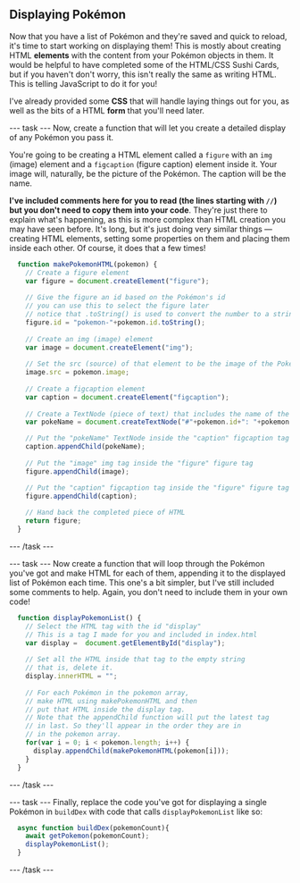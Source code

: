 ## Displaying Pokémon

Now that you have a list of Pokémon and they're saved and quick to reload, it's time to start working on displaying them! This is mostly about creating HTML **elements** with the content from your Pokémon objects in them. It would be helpful to have completed some of the HTML/CSS Sushi Cards, but if you haven't don't worry, this isn't really the same as writing HTML. This is telling JavaScript to do it for you! 

I've already provided some **CSS** that will handle laying things out for you, as well as the bits of a HTML **form** that you'll need later.

--- task ---
Now, create a function that will let you create a detailed display of any Pokémon you pass it. 

You're going to be creating a HTML element called a `figure` with an `img` (image) element and a `figcaption` (figure caption) element inside it. Your image will, naturally, be the picture of the Pokémon. The caption will be the name. 

**I've included comments here for you to read (the lines starting with `//`) but you don't need to copy them into your code**. They're just there to explain what's happening, as this is more complex than HTML creation you may have seen before. It's long, but it's just doing very similar things — creating HTML elements, setting some properties on them and placing them inside each other. Of course, it does that a few times! 

```JavaScript
  function makePokemonHTML(pokemon) {
    // Create a figure element
    var figure = document.createElement("figure");
    
    // Give the figure an id based on the Pokémon's id
    // you can use this to select the figure later
    // notice that .toString() is used to convert the number to a string
    figure.id = "pokemon-"+pokemon.id.toString();
    
    // Create an img (image) element
    var image = document.createElement("img");
    
    // Set the src (source) of that element to be the image of the Pokémon
    image.src = pokemon.image;
    
    // Create a figcaption element
    var caption = document.createElement("figcaption");
    
    // Create a TextNode (piece of text) that includes the name of the Pokémon
    var pokeName = document.createTextNode("#"+pokemon.id+": "+pokemon.name);

    // Put the "pokeName" TextNode inside the "caption" figcaption tag
    caption.appendChild(pokeName);
    
    // Put the "image" img tag inside the "figure" figure tag
    figure.appendChild(image);

    // Put the "caption" figcaption tag inside the "figure" figure tag
    figure.appendChild(caption);
    
    // Hand back the completed piece of HTML
    return figure;
  }
```
--- /task ---

--- task ---
Now create a function that will loop through the Pokémon you've got and make HTML for each of them, appending it to the displayed list of Pokémon each time. This one's a bit simpler, but I've still included some comments to help. Again, you don't need to include them in your own code!

```JavaScript
  function displayPokemonList() {
    // Select the HTML tag with the id "display"
    // This is a tag I made for you and included in index.html
    var display =  document.getElementById("display");
    
    // Set all the HTML inside that tag to the empty string
    // that is, delete it.
    display.innerHTML = "";
    
    // For each Pokémon in the pokemon array,
    // make HTML using makePokemonHTML and then
    // put that HTML inside the display tag.
    // Note that the appendChild function will put the latest tag
    // in last. So they'll appear in the order they are in
    // in the pokemon array.
    for(var i = 0; i < pokemon.length; i++) {
      display.appendChild(makePokemonHTML(pokemon[i]));
    }
  }
```
--- /task ---

--- task ---
Finally, replace the code you've got for displaying a single Pokémon in `buildDex` with code that calls `displayPokemonList` like so:

```JavaScript
  async function buildDex(pokemonCount){
    await getPokemon(pokemonCount);
    displayPokemonList();
  }
```
--- /task ---
